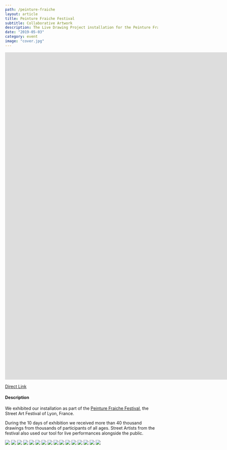 ```yaml
---
path: /peinture-fraiche
layout: article
title: Peinture Fraiche Festival
subtitle: Collaborative Artwork
description: The Live Drawing Project installation for the Peinture Fraiche Festival 2019 in Lyon, collaborative artwork.
date: "2019-05-03"
category: event
image: "cover.jpg"
---
```



<iframe src="https://player.vimeo.com/video/344490536" frameborder="0" allowfullscreen width="1920" height="1080"></iframe>

[Direct Link](//vimeo.com/344490536)

#### Description

We exhibited our installation as part of the [Peinture Fraiche Festival](//peinturefraichefestival.fr), the Street Art Festival of Lyon, France.

During the 10 days of exhibition we received more than 40 thousand drawings from thousands of participants of all ages. 
Street Artists from the festival also used our tool for live performances alongside the public.
  

<photo-grid>
<img src="1.jpg"/>
<img src="b-12.jpg"/>
<img src="b-6.jpg"/>
<img src="b-26.jpg"/>
<img src="b-21.jpg"/>
<img src="b-22.jpg"/>
<img src="b-24.jpg"/>
<img src="b-32.jpg"/>
<img src="b-28.jpg"/>
<img src="b-14.jpg"/>
<img src="b-11.jpg"/>
<img src="b-39.jpg"/>
<img src="b-7.jpg"/>
<img src="b-13.jpg"/>
<img src="b-40.jpg"/>
<img src="b-2.jpg"/>
</photo-grid>

